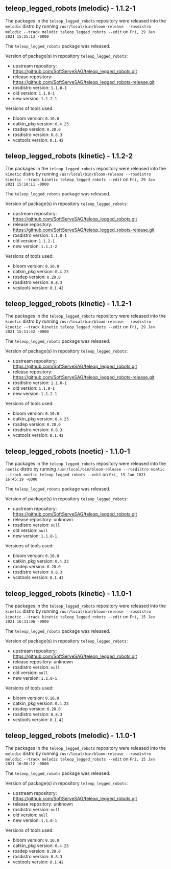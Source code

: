 ## teleop_legged_robots (melodic) - 1.1.2-1

The packages in the `teleop_legged_robots` repository were released into the `melodic` distro by running `/usr/local/bin/bloom-release --rosdistro melodic --track melodic teleop_legged_robots --edit` on `Fri, 29 Jan 2021 15:25:13 -0000`

The `teleop_legged_robots` package was released.

Version of package(s) in repository `teleop_legged_robots`:

- upstream repository: https://github.com/SoftServeSAG/teleop_legged_robots.git
- release repository: https://github.com/SoftServeSAG/teleop_legged_robots-release.git
- rosdistro version: `1.1.0-1`
- old version: `1.1.0-1`
- new version: `1.1.2-1`

Versions of tools used:

- bloom version: `0.10.0`
- catkin_pkg version: `0.4.23`
- rosdep version: `0.20.0`
- rosdistro version: `0.8.3`
- vcstools version: `0.1.42`


## teleop_legged_robots (kinetic) - 1.1.2-2

The packages in the `teleop_legged_robots` repository were released into the `kinetic` distro by running `/usr/local/bin/bloom-release --rosdistro kinetic --track kinetic teleop_legged_robots --edit` on `Fri, 29 Jan 2021 15:18:11 -0000`

The `teleop_legged_robots` package was released.

Version of package(s) in repository `teleop_legged_robots`:

- upstream repository: https://github.com/SoftServeSAG/teleop_legged_robots.git
- release repository: https://github.com/SoftServeSAG/teleop_legged_robots-release.git
- rosdistro version: `1.1.0-1`
- old version: `1.1.2-1`
- new version: `1.1.2-2`

Versions of tools used:

- bloom version: `0.10.0`
- catkin_pkg version: `0.4.23`
- rosdep version: `0.20.0`
- rosdistro version: `0.8.3`
- vcstools version: `0.1.42`


## teleop_legged_robots (kinetic) - 1.1.2-1

The packages in the `teleop_legged_robots` repository were released into the `kinetic` distro by running `/usr/local/bin/bloom-release --rosdistro kinetic --track kinetic teleop_legged_robots --edit` on `Fri, 29 Jan 2021 15:11:42 -0000`

The `teleop_legged_robots` package was released.

Version of package(s) in repository `teleop_legged_robots`:

- upstream repository: https://github.com/SoftServeSAG/teleop_legged_robots.git
- release repository: https://github.com/SoftServeSAG/teleop_legged_robots-release.git
- rosdistro version: `1.1.0-1`
- old version: `1.1.0-1`
- new version: `1.1.2-1`

Versions of tools used:

- bloom version: `0.10.0`
- catkin_pkg version: `0.4.23`
- rosdep version: `0.20.0`
- rosdistro version: `0.8.3`
- vcstools version: `0.1.42`


## teleop_legged_robots (noetic) - 1.1.0-1

The packages in the `teleop_legged_robots` repository were released into the `noetic` distro by running `/usr/local/bin/bloom-release --rosdistro noetic --track noetic teleop_legged_robots --edit` on `Fri, 15 Jan 2021 16:45:19 -0000`

The `teleop_legged_robots` package was released.

Version of package(s) in repository `teleop_legged_robots`:

- upstream repository: https://github.com/SoftServeSAG/teleop_legged_robots.git
- release repository: unknown
- rosdistro version: `null`
- old version: `null`
- new version: `1.1.0-1`

Versions of tools used:

- bloom version: `0.10.0`
- catkin_pkg version: `0.4.23`
- rosdep version: `0.20.0`
- rosdistro version: `0.8.3`
- vcstools version: `0.1.42`


## teleop_legged_robots (kinetic) - 1.1.0-1

The packages in the `teleop_legged_robots` repository were released into the `kinetic` distro by running `/usr/local/bin/bloom-release --rosdistro kinetic --track kinetic teleop_legged_robots --edit` on `Fri, 15 Jan 2021 16:31:06 -0000`

The `teleop_legged_robots` package was released.

Version of package(s) in repository `teleop_legged_robots`:

- upstream repository: https://github.com/SoftServeSAG/teleop_legged_robots.git
- release repository: unknown
- rosdistro version: `null`
- old version: `null`
- new version: `1.1.0-1`

Versions of tools used:

- bloom version: `0.10.0`
- catkin_pkg version: `0.4.23`
- rosdep version: `0.20.0`
- rosdistro version: `0.8.3`
- vcstools version: `0.1.42`


## teleop_legged_robots (melodic) - 1.1.0-1

The packages in the `teleop_legged_robots` repository were released into the `melodic` distro by running `/usr/local/bin/bloom-release --rosdistro melodic --track melodic teleop_legged_robots --edit` on `Fri, 15 Jan 2021 16:08:12 -0000`

The `teleop_legged_robots` package was released.

Version of package(s) in repository `teleop_legged_robots`:

- upstream repository: https://github.com/SoftServeSAG/teleop_legged_robots.git
- release repository: unknown
- rosdistro version: `null`
- old version: `null`
- new version: `1.1.0-1`

Versions of tools used:

- bloom version: `0.10.0`
- catkin_pkg version: `0.4.23`
- rosdep version: `0.20.0`
- rosdistro version: `0.8.3`
- vcstools version: `0.1.42`


